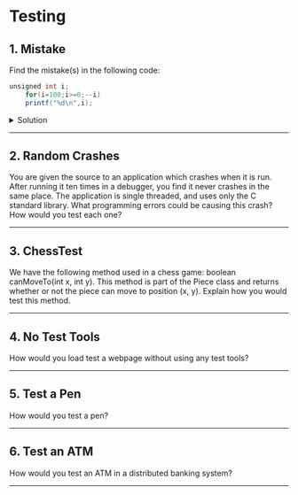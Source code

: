 # Testing

## 1. Mistake

Find the mistake(s) in the following code:

```java
unsigned int i;
    for(i=100;i>=0;--i)
    printf("%d\n",i);
```

<details>
<summary>Solution</summary>

it will never stop. Unsigned int always `>= 0`. Also in formatted printing we should use `%u` instead of `%d`, because values after 2^31
will be interpreted as negative, in case of overflow.

```java
unsigned int i;
    for(i=100;i>0;--i)
    printf("%u\n",i);

    printf("0"); // zero is out of for loop
```

</details>

<hr/>

## 2. Random Crashes

You are given the source to an application which crashes when it is run. After running it ten times in a debugger, you find it never crashes
in the same place. The application is single threaded, and uses only the C standard library. What programming errors could be causing this
crash? How would you test each one?

<hr/>

## 3. ChessTest

We have the following method used in a chess game: boolean canMoveTo(int x, int y). This method is part of the Piece class and returns
whether or not the piece can move to position (x, y). Explain how you would test this method.

<hr/>

## 4. No Test Tools

How would you load test a webpage without using any test tools?

<hr/>

## 5. Test a Pen

How would you test a pen?

<hr/>

## 6. Test an ATM

How would you test an ATM in a distributed banking system?

<hr/>
